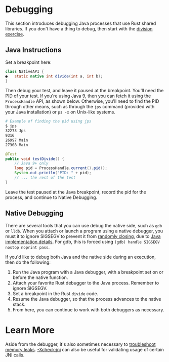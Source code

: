 # Debugging
This section introduces debugging Java processes that use Rust shared libraries.
If you don't have a thing to debug, then start with the [division
exercise](./division_exercise.md).

## Java Instructions
Set a breakpoint here:

```java
class NativeAPI {
●   static native int divide(int a, int b);
}
```

Then debug your test, and leave it paused at the breakpoint. You'll need the PID
of your test. If you're using Java 9, then you can fetch it using the
`ProcessHandle` API, as shown below. Otherwise, you'll need to find the PID
through other means, such as through the `jps` command (provided with your Java
installation) or `ps -x` on Unix-like systems.

```bash
# Example of finding the pid using jps
$ jps
32273 Jps
9316
26997 Main
27308 Main
```

```java
@Test
public void testDivide() {
    // Java 9+ only
    long pid = ProcessHandle.current().pid();
    System.out.println("PID: " + pid);
    // ... the rest of the test
}
```

Leave the test paused at the Java breakpoint, record the pid for the process,
and continue to Native Debugging.

## Native Debugging
There are several tools that you can use debug the native side, such as `gdb` or
`lldb`. When you attach or launch a program using a native debugger, you must it
to ignore SIGSEGV to prevent it from [randomly
closing](https://neugens.wordpress.com/2015/02/26/debugging-the-jdk-with-gdb/),
due to [Java implementation
details](https://medium.com/@pirogov.alexey/gdb-debug-native-part-of-java-application-c-c-libraries-and-jdk-6593af3b4f3f).
For gdb, this is forced using `(gdb) handle SIGSEGV nostop noprint pass`.

If you'd like to debug both Java and the native side during an execution, then
do the following:

1. Run the Java program with a Java debugger, with a breakpoint set on or before
   the native function.
2. Attach your favorite Rust debugger to the Java process. Remember to ignore
   SIGSEGV.
3. Set a breakpoint in the Rust `divide` code.
4. Resume the Java debugger, so that the process advances to the native stack.
5. From here, you can continue to work with both debuggers as necessary.

# Learn More
Aside from the debugger, it's also sometimes necessary to [troubleshoot memory
leaks](https://docs.oracle.com/en/java/javase/11/troubleshoot/troubleshoot-memory-leaks.html#GUID-79F26B47-9240-4F32-A817-1DD77A361F31).
[-Xcheck:jni](https://docs.oracle.com/javase/8/docs/technotes/guides/troubleshoot/clopts002.html)
can also be useful for validating usage of certain JNI calls.
